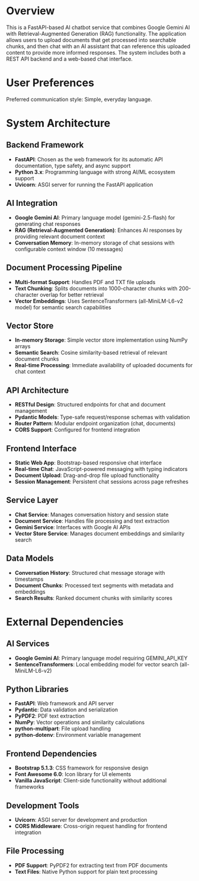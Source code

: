 # Overview

This is a FastAPI-based AI chatbot service that combines Google Gemini AI with Retrieval-Augmented Generation (RAG) functionality. The application allows users to upload documents that get processed into searchable chunks, and then chat with an AI assistant that can reference this uploaded content to provide more informed responses. The system includes both a REST API backend and a web-based chat interface.

# User Preferences

Preferred communication style: Simple, everyday language.

# System Architecture

## Backend Framework
- **FastAPI**: Chosen as the web framework for its automatic API documentation, type safety, and async support
- **Python 3.x**: Programming language with strong AI/ML ecosystem support
- **Uvicorn**: ASGI server for running the FastAPI application

## AI Integration
- **Google Gemini AI**: Primary language model (gemini-2.5-flash) for generating chat responses
- **RAG (Retrieval-Augmented Generation)**: Enhances AI responses by providing relevant document context
- **Conversation Memory**: In-memory storage of chat sessions with configurable context window (10 messages)

## Document Processing Pipeline
- **Multi-format Support**: Handles PDF and TXT file uploads
- **Text Chunking**: Splits documents into 1000-character chunks with 200-character overlap for better retrieval
- **Vector Embeddings**: Uses SentenceTransformers (all-MiniLM-L6-v2 model) for semantic search capabilities

## Vector Store
- **In-memory Storage**: Simple vector store implementation using NumPy arrays
- **Semantic Search**: Cosine similarity-based retrieval of relevant document chunks
- **Real-time Processing**: Immediate availability of uploaded documents for chat context

## API Architecture
- **RESTful Design**: Structured endpoints for chat and document management
- **Pydantic Models**: Type-safe request/response schemas with validation
- **Router Pattern**: Modular endpoint organization (chat, documents)
- **CORS Support**: Configured for frontend integration

## Frontend Interface
- **Static Web App**: Bootstrap-based responsive chat interface
- **Real-time Chat**: JavaScript-powered messaging with typing indicators
- **Document Upload**: Drag-and-drop file upload functionality
- **Session Management**: Persistent chat sessions across page refreshes

## Service Layer
- **Chat Service**: Manages conversation history and session state
- **Document Service**: Handles file processing and text extraction
- **Gemini Service**: Interfaces with Google AI APIs
- **Vector Store Service**: Manages document embeddings and similarity search

## Data Models
- **Conversation History**: Structured chat message storage with timestamps
- **Document Chunks**: Processed text segments with metadata and embeddings
- **Search Results**: Ranked document chunks with similarity scores

# External Dependencies

## AI Services
- **Google Gemini AI**: Primary language model requiring GEMINI_API_KEY
- **SentenceTransformers**: Local embedding model for vector search (all-MiniLM-L6-v2)

## Python Libraries
- **FastAPI**: Web framework and API server
- **Pydantic**: Data validation and serialization
- **PyPDF2**: PDF text extraction
- **NumPy**: Vector operations and similarity calculations
- **python-multipart**: File upload handling
- **python-dotenv**: Environment variable management

## Frontend Dependencies
- **Bootstrap 5.1.3**: CSS framework for responsive design
- **Font Awesome 6.0**: Icon library for UI elements
- **Vanilla JavaScript**: Client-side functionality without additional frameworks

## Development Tools
- **Uvicorn**: ASGI server for development and production
- **CORS Middleware**: Cross-origin request handling for frontend integration

## File Processing
- **PDF Support**: PyPDF2 for extracting text from PDF documents
- **Text Files**: Native Python support for plain text processing